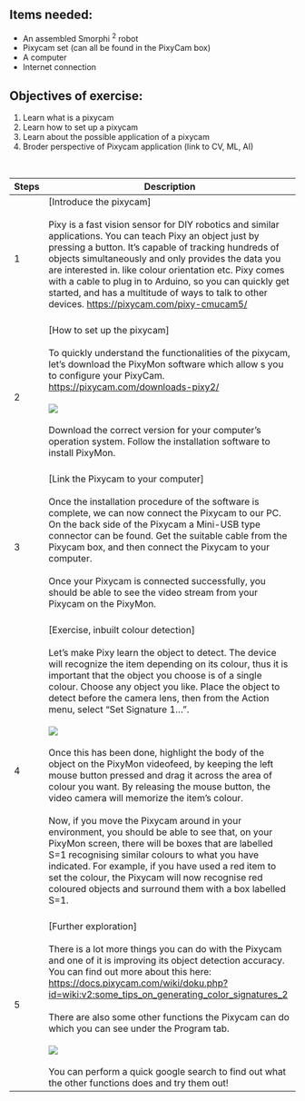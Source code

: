 
## Items needed:
* An assembled Smorphi <sup> 2</sup> robot
* Pixycam set (can all be found in the PixyCam box)
* A computer
* Internet connection
## Objectives of exercise:
1. Learn what is a pixycam
2. Learn how to set up a pixycam
3. Learn about the possible application of a pixycam
4. Broder perspective of Pixycam application (link to CV, ML, AI)

<br />

Steps | Description
-- | --
1 | [Introduce the pixycam]<br /><br />Pixy is a fast vision sensor for DIY robotics and similar applications. You can teach Pixy an object just by pressing a button. It’s capable of tracking hundreds of objects simultaneously and only provides the data you are interested in. like colour orientation etc. Pixy comes with a cable to plug in to Arduino, so you can quickly get started, and has a multitude of ways to talk to other devices. https://pixycam.com/pixy-cmucam5/<br /><br />
2 | [How to set up the pixycam]<br /><br />To quickly understand the functionalities of the pixycam, let’s download the PixyMon software which allow s you to configure your PixyCam. https://pixycam.com/downloads-pixy2/ <br /><br />![](https://github.com/WefaaRobotics/Smorphi-Wiki/blob/main/Robot%20exercises%20images/12/12.1.png)<br /><br />Download the correct version for your computer’s operation system. Follow the installation software to install PixyMon.<br /><br />
3 | [Link the Pixycam to your computer]<br /><br />Once the installation procedure of the software is complete, we can now connect the Pixycam to our PC. On the back side of the Pixycam a Mini-USB type connector can be found. Get the suitable cable from the Pixycam box, and then connect the Pixycam to your computer. <br /><br /> Once your Pixycam is connected successfully, you should be able to see the video stream from your Pixycam on the PixyMon.<br /><br />
4 | [Exercise, inbuilt colour detection]<br /><br />Let’s make Pixy learn the object to detect. The device will recognize the item depending on its colour, thus it is important that the object you choose is of a single colour. Choose any object you like. Place the object to detect before the camera lens, then from the Action menu, select “Set Signature 1…”.<br /><br />![](https://github.com/WefaaRobotics/Smorphi-Wiki/blob/main/Robot%20exercises%20images/12/12.2.png)<br /><br /> Once this has been done, highlight the body of the object on the PixyMon videofeed, by keeping the left mouse button pressed and drag it across the area of colour you want. By releasing the mouse button, the video camera will memorize the item’s colour.<br /><br />Now, if you move the Pixycam around in your environment, you should be able to see that, on your PixyMon screen, there will be boxes that are labelled S=1 recognising similar colours to what you have indicated. For example, if you have used a red item to set the colour, the Pixycam will now recognise red coloured objects and surround them with a box labelled S=1.<br /><br />
5 | [Further exploration]<br /><br />There is a lot more things you can do with the Pixycam and one of it is improving its object detection accuracy. You can find out more about this here: https://docs.pixycam.com/wiki/doku.php?id=wiki:v2:some_tips_on_generating_color_signatures_2 <br /><br />There are also some other functions the Pixycam can do which you can see under the Program tab. <br /><br />![](https://github.com/WefaaRobotics/Smorphi-Wiki/blob/main/Robot%20exercises%20images/12/12.3.png)<br /><br />You can perform a quick google search to find out what the other functions does and try them out!
